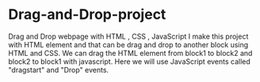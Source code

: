 # Drag-and-Drop-project
Drag and Drop webpage with HTML , CSS , JavaScript
I make this project with HTML element and that can be drag and drop to another block using HTML and CSS.
We can drag the HTML element from block1 to block2 and block2 to block1 with javascript. Here we will use JavaScript events called "dragstart" and "Drop" events.
